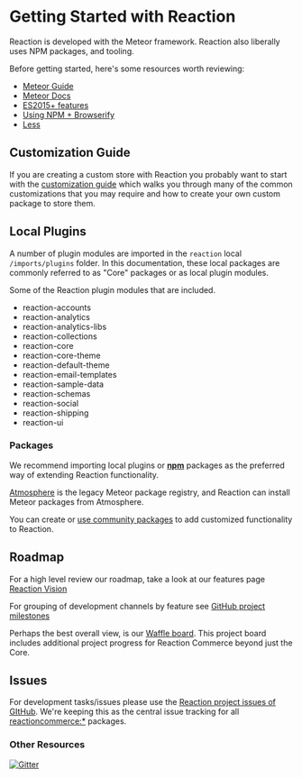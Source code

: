 # Getting Started with Reaction

Reaction is developed with the Meteor framework. Reaction also liberally uses NPM packages, and tooling.

Before getting started, here's some resources worth reviewing:

- [Meteor Guide](http://guide.meteor.com/)
- [Meteor Docs](http://docs.meteor.com/#/basic/)
- [ES2015+ features](https://github.com/meteor/meteor/tree/master/packages/ecmascript#supported-es2015-features)
- [Using NPM + Browserify](http://guide.meteor.com/build-tool.html#client-npm)
- [Less](http://guide.meteor.com/build-tool.html#less)

## Customization Guide

If you are creating a custom store with Reaction you probably want to start with the
[customization guide](/developer/tutorial/customization.md) which walks you through many of the common customizations that
you may require and how to create your own custom package to store them.

## Local Plugins

A number of plugin modules are imported in the `reaction` local `/imports/plugins` folder. In this documentation, these local packages are commonly referred to as "Core" packages or as local plugin modules.

Some of the Reaction plugin modules that are included.

- reaction-accounts
- reaction-analytics
- reaction-analytics-libs
- reaction-collections
- reaction-core
- reaction-core-theme
- reaction-default-theme
- reaction-email-templates
- reaction-sample-data
- reaction-schemas
- reaction-social
- reaction-shipping
- reaction-ui

### Packages

We recommend importing local plugins or [**npm**](https://www.npmjs.com/) packages as the preferred way of extending Reaction functionality. 

[Atmosphere](https://atmospherejs.com/) is the legacy Meteor package registry, and Reaction can install Meteor packages from Atmosphere.

You can create or [use community packages](https://guide.meteor.com/atmosphere-vs-npm.html) to add customized functionality to Reaction.

## Roadmap

For a high level review our roadmap, take a look at our features page [Reaction Vision](https://reactioncommerce.com/features)

For grouping of development channels by feature see [GitHub project milestones](https://github.com/reactioncommerce/reaction/milestones)

Perhaps the best overall view, is our [Waffle board](https://waffle.io/reactioncommerce/reaction). This project board includes additional project progress for Reaction Commerce beyond just the Core.

## Issues

For development tasks/issues please use the [Reaction project issues of GItHub](https://github.com/reactioncommerce/reaction/issues?state=open). We're keeping this as the central issue tracking for all [reactioncommerce:*](https://github.com/reactioncommerce/) packages.

### Other Resources

[![Gitter](https://badges.gitter.im/JoinChat.svg)](https://gitter.im/reactioncommerce/reaction?utm_source=badge&utm_medium=badge&utm_campaign=pr-badge&utm_content=badge)
